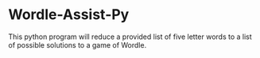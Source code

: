 # Wordle-Assist-Py
This python program will reduce a provided list of five letter words to a list of possible solutions to a game of Wordle.
